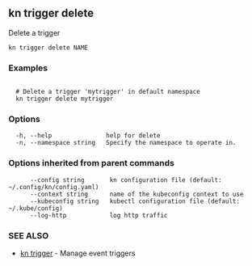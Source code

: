 ## kn trigger delete

Delete a trigger

```
kn trigger delete NAME
```

### Examples

```

  # Delete a trigger 'mytrigger' in default namespace
  kn trigger delete mytrigger
```

### Options

```
  -h, --help               help for delete
  -n, --namespace string   Specify the namespace to operate in.
```

### Options inherited from parent commands

```
      --config string       kn configuration file (default: ~/.config/kn/config.yaml)
      --context string      name of the kubeconfig context to use
      --kubeconfig string   kubectl configuration file (default: ~/.kube/config)
      --log-http            log http traffic
```

### SEE ALSO

* [kn trigger](kn_trigger.md)	 - Manage event triggers

